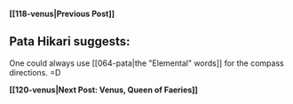 **[[118-venus|Previous Post]]**
## Pata Hikari suggests:

One could always use [[064-pata|the "Elemental" words]] for the compass directions. =D

**[[120-venus|Next Post: Venus, Queen of Faeries]]**
